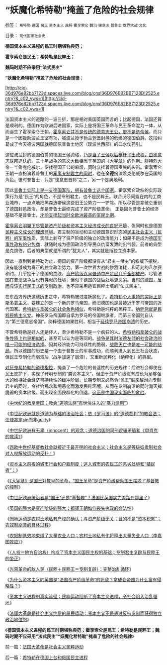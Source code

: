 # “妖魔化希特勒”掩盖了危险的社会规律

标签： `希特勒` `德国` `民王` `资本主义` `民粹` `霍享索仑` `魏玛` `德意志` `普鲁士` `世界大战` `文化` 

目录： `现代国家社会史`

**德国资本主义进程的民王时期堪称典范；**

**霍享索仑是民王；希特勒是民粹王；**

**魏码时期不应采用“法式民主”**

**“妖魔化希特勒”掩盖了危险的社会规律**；

[http://cid-36d976e82bb7123d.spaces.live.com/blog/cns!36D976E82BB7123D!2525.entry?&_c02_vws=1](http://cid-36d976e82bb7123d.spaces.live.com/blog/cns!36D976E82BB7123D!2525.entry?&_c02_vws=1)

法国资本主义的道路的一波三折，那是相对美国英国而言的；比起德国，法国还算是顺利的。德国作为欧洲后进国家，实际上是将国王革命与民王革命混为一体，从而诞生了霍享索仑王朝。[霍享索仑并不是传统的德意志王公，更不是选帝侯](../../../2010/3/18/旧德国是爱国分子追求的理想帝国.md)，而只是一个因援助波兰王室有功，被波兰授予勃兰登堡封邑的低级的德国伯爵。这段纠葛成了今天德波两国就德国原普鲁士地区（现波兰西部）的口水仗药引。

这位波兰封的德国伯爵的德国王侯资格，[乃是当了王侯以后枪杆子出政权，由德意志联邦追认的](../../../2010/5/12/枪杆子保法制；争取民主宪政的更高效率的方式是非暴力.md)。三十年战争的意义大致相当于英国的《大宪章》的作用。腓特烈大帝一半象克伦威尔，专找德国王公的麻烦，同时又挂着德国贵族的头衔。霍享索仑王朝一直扮演着普鲁士的[军事专制君主的同时](../../../2010/10/27/民族主义是欧洲资本主义诞生的必要条件.md)，也在**全德**扮演着克伦威尔在英国的角色。彼时普鲁士，只是“德意志首邦”之二，另一个是奥地利。

因此[普鲁士实际上是一支德国军队，拥有普鲁士这个国家](../../../2010/9/11/罗马帝国：拥有军队的国家和拥有国家的军队.md)。霍享索仑政权的实际政策行为是“民王”的角色，不是专制君主，也不是民粹王。联合汉莎同盟在内的工商业城市，一点点地把黑森选帝侯这些旧王公势力一一铲除。所以尽管是拿破仑重创了德国封邑政治，却是普鲁士最终完成了资产阶级革命。
正是因为普鲁士的经济基础不是普鲁士，[才能支撑起当时全欧洲最高的军民比例](../../../2010/11/13/为什么“机器人”不可能成为人类的敌人.md)。

[霍享索仑羽翼下尽管是资产阶级和资本主义经济成长的良好环境](../../../2010/3/18/旧德国是爱国分子追求的理想帝国.md)，但同时也是德国[民粹主义成长的理想环境](../../../2010/7/10/警惕“崇拜德国”的民族主义分子；所谓“德国意志”.md)。君主制的盲动和主动德国意识形态的[民主社会主义（民粹）的军事性](../../../2010/3/30/俾斯麦：精神信仰强化后的军国主义！.md)质，实际上剥夺了资产阶级的独立的政治能力；如果不是成为[德国军事性政权的分包商](../../../2009/6/25/第一个实践马恩主义社会制度设想的世界军事强国.md)，就随时成为德国政治引导民众仇富发泄的出气袋。前者的典型是克虏伯，后者的典型就是所谓的“犹太人”，其实就是指独立资本家。

因此一直到到希特勒为止，德国的资产阶级都没有从“君主－僭主”的权威下摆脱，没有能够成为真正的独立政治势力。第一次世界大战的惨烈消耗，和苛刻的凡尔赛和约，几乎抽干了德国的血液。[资产阶级连同普通中产阶层几乎全部破产](../../../2010/12/6/社会的崩溃都是“中产阶级的崩溃”直到人吃人！.md)。尽管法国在普法战争后也有类似的处境，但似乎德国的战后处境更恶劣。[当时的德国，反而应该实行民王式的专制政治](../../../2010/3/19/魔鬼三招！中国顶得了几招？.md)，也不应采用适宜民粹土壤的“法式民主”。

在东西方传统道德历史之中，希特勒被过度妖魔化了。[希特勒个人秉持的实际上是斯多葛主义](../../../2010/9/7/奥勒良路线，廉政无法挽救罗马.md)，要建立的是一个新的罗马帝国，而旧德国也是最接近于罗马帝国的近代国家。[希特勒与拿破仑的社会角色相似](../../../2010/7/7/不要象希特勒先生一样用心良苦.md)，希特勒是纯粹的民粹王。[纳粹党就是民粹民族主义党](../../../2010/3/30/希特勒的纳粹主义是怎么来的.md)。神圣罗马帝国即自承为罗马的帝国继承者，而第三帝国则自认为“第三德意志帝国”。纳粹德国如果胜利，相当于[延续罗马帝国崩溃](../../../2010/9/14/元老院复辟罗马共和国失败.md)的历史。

不管希特勒是好人还是坏人，至少希特勒不是一个疯狂的人。[希特勒和拿破仑的战争性质上也是相似的](http://darthvad.blog.163.com/blog/static/5339947020106298644478/)，甚至可以认为是等同的。[战争是其时法德左倾的社会政治的唯一可能的经济选择](../../../2009/12/13/希特勒德国低效地浪费了百年市场经济的积累.md)。因其经济能力可持续性的脆弱，[战败灭亡也是唯一可能的结局](../../../2009/12/26/决定战争胜负的三个要素和市场经济的必胜威力.md)。所以德国的历史是一个由于普鲁士的军事成功，而顺利进入到民王社会状态，但民王专制化而崩溃后（战争加速了崩溃），又重新民粹化（纳粹化）的典型。

[对死鬼希特勒的道德指控](http://darthvad.blog.163.com/blog/static/53399470201061492537131/)，掩盖了一个危险的普适性的历史规律：后进社会即使在民王庇护下，实现了开明专制的“类资本主义”，但由于资产阶级没有成长为足够强大的维持社会经济可持续性的缓冲阶层，长期专制又必然令“民王”越来越滑向专制君主的同时，令社会民众和境恶化而激发民粹环境，从而在专制崩溃的同时消灭掉脆弱的资本阶级，而出现全面民粹化的倒退。[这正是中国现实面临的危险](../../../2010/7/10/中国传统愤青崇拜德国纳粹.md)。

《[中世纪的教皇帝国：教会“道德法庭”有世俗注入的“暴力信用”](../../../2011/1/24/什么是法治？中世纪道德法庭公信力何来？.md)》

《[中世纪欧洲就是道德为基础的法治社会；依《罗马法》的“道德裁判”的教会法；法律裁定sin而非guilty](../../../2011/1/23/五四愚昧精神和中世纪道德法庭.md)》

《[中世纪欧洲有无辜（innocent）的观念；道德治国的司刑逻辑矛盾和《申肖克的救渎》](../../../2011/1/23/中国自古无“无辜”和申肖克的救渎.md)》

《[西欧中世纪基督教社会就接近于最开明的社会主义；社会主义是等级奴隶制社会对人权解放运动的反扑！](../../../2011/2/3/马克思早就向（短缺原理＋边际原理）彻底投降了.md)》

《[资本主义前夜的城市行会和户籍制度；逃入城市的农民工的恶劣处境和“殖民者”；](../../../2011/3/7/资本主义前的行会户籍制度和农民工.md)》

《[《大宪章》是国王对教皇的革命，“国王革命”是资产阶级帮助国王摆脱了基督教的控制](../../../2011/3/7/《大宪章》是国王对教皇的革命.md)》

《[中世纪欧洲统治者是“国王”还是“基督教”？法国比英国实力差距在那里？](../../../2011/3/9/英王why对大宪章有诚信？法国弱在那里？.md)》

《[英国的强大是资产阶级的强大；都铎王朝如何丧失执政的合法性](../../../2011/3/9/都铎－斯图亚特王朝如何丧失执政的合法性？.md)》

《[圈地运动是农村土地私有产权的确认；与资产阶级无关；目的不是“资本积累”；农奴制崩溃的具体过程](../../../2011/3/10/圈地运动和耕地红线.md)》

《[农奴制低效地束缚了大量农业人口；农村土地私有化将释出大量失业人口（李嘉图效应）](../../../2011/3/10/圈地运动和农民工.md)》

《[（人权＝地方自治权）构成了资本主义国民主权的基础；专制君主复辟与民粹王的坐正](../../../2011/3/10/克伦威尔，国王和民粹王.md)》

《[光荣革命的敌人是（民粹＋民粹王＝专制复辟）；完整治乱循环](../../../2011/3/11/光荣革命的敌人和治乱循环.md)》

《[为什么资本主义的英国是“法国资产阶级革命”的死敌？拿破仑帝国为什么富有侵略性？](../../../2011/3/11/为什么英国是法国大革命的死敌？.md)》

《[资本主义进程的真实流徎；民粹运动阻断了资本主义进程，令社会陷入治乱循环](../../../2011/3/11/被民粹运动阻断的资本主义进程.md)》

《[法国大革命是社会主义性质的暴民运动；资本主义不是通过反抗专制而获得独立政治地位的](../../../2011/3/12/法国大革命是社会主义民粹运动.md)》

《**德国资本主义进程的民王时期堪称典范；霍享索仑是民王；希特勒是民粹王；魏码时期不应采用“法式民主”“妖魔化希特勒”掩盖了危险的社会规律**》

前一篇：[法国大革命是社会主义民粹运动](../../../2011/3/12/法国大革命是社会主义民粹运动.md)

后一篇：[希特勒在德国上台和俄国民主进程](../../../2011/3/12/希特勒在德国上台和俄国民主进程.md)